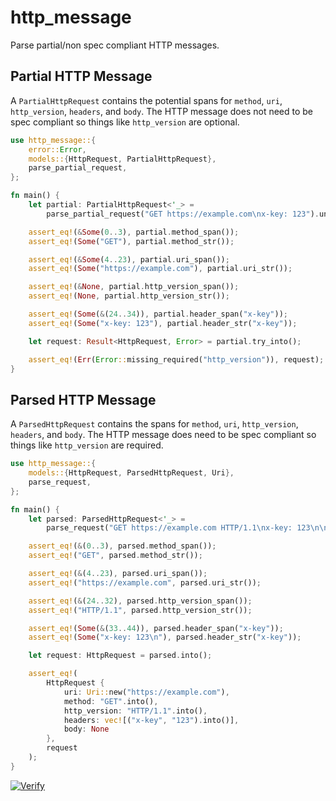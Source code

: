# http_message

Parse partial/non spec compliant HTTP messages.

## Partial HTTP Message

A `PartialHttpRequest` contains the potential spans for `method`, `uri`, `http_version`, `headers`, and `body`. The HTTP message does not need to be spec compliant so things like `http_version` are optional.

```rust
use http_message::{
    error::Error,
    models::{HttpRequest, PartialHttpRequest},
    parse_partial_request,
};

fn main() {
    let partial: PartialHttpRequest<'_> =
        parse_partial_request("GET https://example.com\nx-key: 123").unwrap();

    assert_eq!(&Some(0..3), partial.method_span());
    assert_eq!(Some("GET"), partial.method_str());

    assert_eq!(&Some(4..23), partial.uri_span());
    assert_eq!(Some("https://example.com"), partial.uri_str());

    assert_eq!(&None, partial.http_version_span());
    assert_eq!(None, partial.http_version_str());

    assert_eq!(Some(&(24..34)), partial.header_span("x-key"));
    assert_eq!(Some("x-key: 123"), partial.header_str("x-key"));

    let request: Result<HttpRequest, Error> = partial.try_into();

    assert_eq!(Err(Error::missing_required("http_version")), request);
}

```

## Parsed HTTP Message

A `ParsedHttpRequest` contains the spans for `method`, `uri`, `http_version`, `headers`, and `body`. The HTTP message does need to be spec compliant so things like `http_version` are required.

```rust
use http_message::{
    models::{HttpRequest, ParsedHttpRequest, Uri},
    parse_request,
};

fn main() {
    let parsed: ParsedHttpRequest<'_> =
        parse_request("GET https://example.com HTTP/1.1\nx-key: 123\n\n").unwrap();

    assert_eq!(&(0..3), parsed.method_span());
    assert_eq!("GET", parsed.method_str());

    assert_eq!(&(4..23), parsed.uri_span());
    assert_eq!("https://example.com", parsed.uri_str());

    assert_eq!(&(24..32), parsed.http_version_span());
    assert_eq!("HTTP/1.1", parsed.http_version_str());

    assert_eq!(Some(&(33..44)), parsed.header_span("x-key"));
    assert_eq!(Some("x-key: 123\n"), parsed.header_str("x-key"));

    let request: HttpRequest = parsed.into();

    assert_eq!(
        HttpRequest {
            uri: Uri::new("https://example.com"),
            method: "GET".into(),
            http_version: "HTTP/1.1".into(),
            headers: vec![("x-key", "123").into()],
            body: None
        },
        request
    );
}
```

[![Verify](https://github.com/testingrequired/http_message/actions/workflows/verify.yml/badge.svg)](https://github.com/testingrequired/http_message/actions/workflows/verify.yml)
